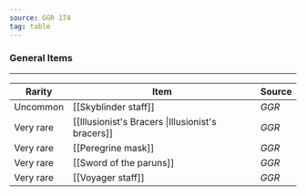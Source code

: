 ```yaml
---
source: GGR 174
tag: table
---
```


### General Items
---
|Rarity|Item|Source|
|----|----------|----|
|Uncommon|[[Skyblinder staff]]|_GGR_|
|Very rare|[[Illusionist's Bracers \|Illusionist's bracers]]|_GGR_|
|Very rare|[[Peregrine mask]]|_GGR_|
|Very rare|[[Sword of the paruns]]|_GGR_|
|Very rare|[[Voyager staff]]|_GGR_|
